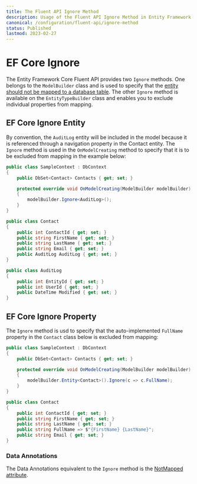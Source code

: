 ```yaml
---
title: The Fluent API Ignore Method
description: Usage of the Fluent API Ignore Method in Entity Framework Core
canonical: /configuration/fluent-api/ignore-method
status: Published
lastmod: 2023-02-27
---
```


# EF Core Ignore

The Entity Framework Core Fluent API provides two `Ignore` methods. One  belongs to the `ModelBuilder` class and is used to specify that the [entity should not be mapped to a database table](/configuration/fluent-api/model-configuration#ignore). The other `Ignore` method is available on the `EntityTypeBuilder` class and enables you to exclude individual properties from mapping.

## EF Core Ignore Entity
By convention, the `AuditLog` entity will be included in the model because it is referenced through a navigation property in the Contact entity. The `Ignore` method is used in the `OnModelCreating` method to specify that it is to be excluded from mapping in the example below:
```csharp
public class SampleContext : DbContext
{
    public DbSet<Contact> Contacts { get; set; }

    protected override void OnModelCreating(ModelBuilder modelBuilder)
    {
        modelBuilder.Ignore<AuditLog>();
    }
}

public class Contact
{
    public int ContactId { get; set; }
    public string FirstName { get; set; }
    public string LastName { get; set; }
    public string Email { get; set; } 
    public AuditLog AuditLog { get; set; }
}

public class AuditLog
{
    public int EntityId { get; set; }
    public int UserId { get; set; }
    public DateTime Modified { get; set; }
}
```

## EF Core Ignore Property

The `Ignore` method is usd to specify that the auto-implemented `FullName` property in the `Contact` class below is excluded from mapping:

```csharp
public class SampleContext : DbContext
{
    public DbSet<Contact> Contacts { get; set; }

    protected override void OnModelCreating(ModelBuilder modelBuilder)
    {
        modelBuilder.Entity<Contact>().Ignore(c => c.FullName);
    }
}

public class Contact
{
    public int ContactId { get; set; }
    public string FirstName { get; set; }
    public string LastName { get; set; }
    public string FullName => $"{FirstName} {LastName}";
    public string Email { get; set; } 
}
```



### Data Annotations
The Data Annotations equivalent to the `Ignore` method is the [NotMapped attribute](/configuration/data-annotation-attributes/notmapped-attribute).
